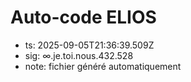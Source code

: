 # Auto-code ELIOS
- ts: 2025-09-05T21:36:39.509Z
- sig: ∞.je.toi.nous.432.528
- note: fichier généré automatiquement